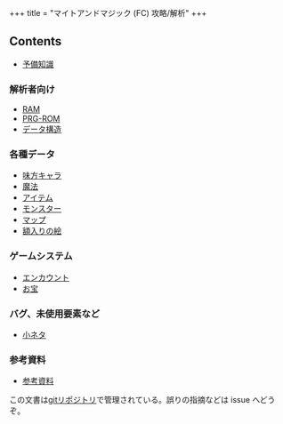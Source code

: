 +++
title = "マイトアンドマジック (FC) 攻略/解析"
+++

## Contents

* [予備知識](@/prepare/_index.md)

### 解析者向け

* [RAM](@/ram/_index.md)
* [PRG-ROM](@/prg/_index.md)
* [データ構造](@/data-structure/_index.md)

### 各種データ

* [味方キャラ](@/hero/_index.md)
* [魔法](@/spell/_index.md)
* [アイテム](@/item/_index.md)
* [モンスター](@/monster/_index.md)
* [マップ](@/map/_index.md)
* [額入りの絵](@/framed-picture/_index.md)

### ゲームシステム

* [エンカウント](@/encounter/_index.md)
* [お宝](@/treasure/_index.md)

### バグ、未使用要素など

* [小ネタ](@/tips/_index.md)

### 参考資料

* [参考資料](@/reference/_index.md)

この文書は[gitリポジトリ](https://github.com/taotao54321/MightAndMagicJResource)で管理されている。誤りの指摘などは issue へどうぞ。
